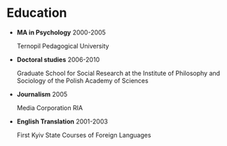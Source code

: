 # Education
- **MA in Psychology** 2000-2005

  Ternopil Pedagogical University

- **Doctoral studies** 2006-2010

  Graduate School for Social Research at the Institute of Philosophy and Sociology of the Polish Academy of Sciences

- **Journalism** 2005

   Media Corporation RIA

- **English Translation** 2001-2003

  First Kyiv State Courses of Foreign Languages
